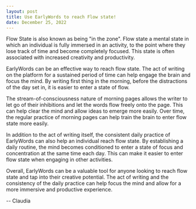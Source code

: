 ```yaml
---
layout: post
title: Use EarlyWords to reach Flow state!
date: December 25, 2022
---
```

Flow State is also known as being "in the zone". Flow state a mental state in which an individual is fully immersed in an activity, to the point where they lose track of time and become completely focused. This state is often associated with increased creativity and productivity.

EarlyWords can be an effective way to reach flow state. The act of writing on the platform for a sustained period of time can help engage the brain and focus the mind. By writing first thing in the morning, before the distractions of the day set in, it is easier to enter a state of flow.

The stream-of-consciousness nature of morning pages allows the writer to let go of their inhibitions and let the words flow freely onto the page. This can help clear the mind and allow ideas to emerge more easily. Over time, the regular practice of morning pages can help train the brain to enter flow state more easily.

In addition to the act of writing itself, the consistent daily practice of EarlyWords can also help an individual reach flow state. By establishing a daily routine, the mind becomes conditioned to enter a state of focus and concentration at the same time each day. This can make it easier to enter flow state when engaging in other activities.

Overall, EarlyWords can be a valuable tool for anyone looking to reach flow state and tap into their creative potential. The act of writing and the consistency of the daily practice can help focus the mind and allow for a more immersive and productive experience.

-- Claudia
